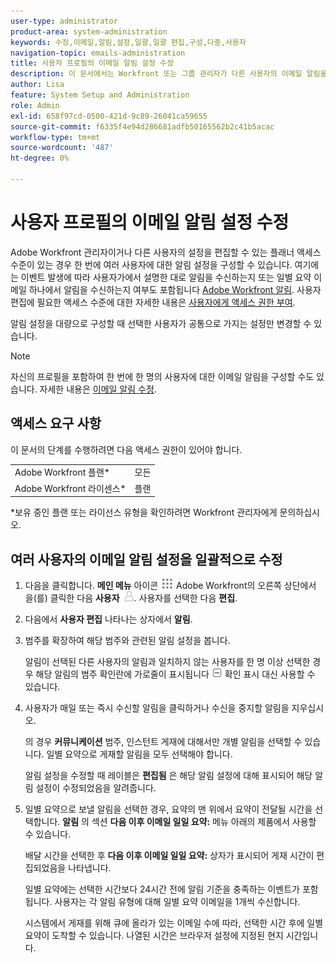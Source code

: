 ```yaml
---
user-type: administrator
product-area: system-administration
keywords: 수정,이메일,알림,설정,일괄,일괄 편집,구성,다중,사용자
navigation-topic: emails-administration
title: 사용자 프로필의 이메일 알림 설정 수정
description: 이 문서에서는 Workfront 또는 그룹 관리자가 다른 사용자의 이메일 알림을 업데이트하는 방법에 대한 정보를 제공합니다.
author: Lisa
feature: System Setup and Administration
role: Admin
exl-id: 658f97cd-0500-421d-9c89-26041ca59655
source-git-commit: f6335f4e94d286681adfb50165562b2c41b5acac
workflow-type: tm+mt
source-wordcount: '487'
ht-degree: 0%

---
```


# 사용자 프로필의 이메일 알림 설정 수정

Adobe Workfront 관리자이거나 다른 사용자의 설정을 편집할 수 있는 플래너 액세스 수준이 있는 경우 한 번에 여러 사용자에 대한 알림 설정을 구성할 수 있습니다. 여기에는 이벤트 발생에 따라 사용자가에서 설명한 대로 알림을 수신하는지 또는 일별 요약 이메일 하나에서 알림을 수신하는지 여부도 포함됩니다 [Adobe Workfront 알림](../../../workfront-basics/using-notifications/wf-notifications.md). 사용자 편집에 필요한 액세스 수준에 대한 자세한 내용은 [사용자에게 액세스 권한 부여](../../../administration-and-setup/add-users/configure-and-grant-access/grant-access-other-users.md).

알림 설정을 대량으로 구성할 때 선택한 사용자가 공통으로 가지는 설정만 변경할 수 있습니다.

>[!NOTE]
>
>자신의 프로필을 포함하여 한 번에 한 명의 사용자에 대한 이메일 알림을 구성할 수도 있습니다. 자세한 내용은 [이메일 알림 수정](../../../workfront-basics/using-notifications/activate-or-deactivate-your-own-event-notifications.md).


## 액세스 요구 사항

이 문서의 단계를 수행하려면 다음 액세스 권한이 있어야 합니다.

<table style="table-layout:auto"> 
 <col> 
 <col> 
 <tbody> 
  <tr> 
   <td role="rowheader">Adobe Workfront 플랜*</td> 
   <td>모든</td> 
  </tr> 
  <tr> 
   <td role="rowheader">Adobe Workfront 라이센스*</td> 
   <td>플랜</td> 
  </tr> 
 </tbody> 
</table>

&#42;보유 중인 플랜 또는 라이선스 유형을 확인하려면 Workfront 관리자에게 문의하십시오.

## 여러 사용자의 이메일 알림 설정을 일괄적으로 수정

1. 다음을 클릭합니다. **메인 메뉴** 아이콘 ![](assets/main-menu-icon.png) Adobe Workfront의 오른쪽 상단에서 을(를) 클릭한 다음 **사용자** ![](assets/users-icon-in-main-menu.png). 사용자를 선택한 다음 **편집**.
1. 다음에서 **사용자 편집** 나타나는 상자에서 **알림**.

1. 범주를 확장하여 해당 범주와 관련된 알림 설정을 봅니다.

   알림이 선택된 다른 사용자의 알림과 일치하지 않는 사용자를 한 명 이상 선택한 경우 해당 알림의 범주 확인란에 가로줄이 표시됩니다 ![](assets/straight-line-instead-of-checkmark.jpg) 확인 표시 대신 사용할 수 있습니다.

1. 사용자가 매일 또는 즉시 수신할 알림을 클릭하거나 수신을 중지할 알림을 지우십시오.

   의 경우 **커뮤니케이션** 범주, 인스턴트 게재에 대해서만 개별 알림을 선택할 수 있습니다. 일별 요약으로 게재할 알림을 모두 선택해야 합니다.

   알림 설정을 수정할 때 레이블은 **편집됨** 은 해당 알림 설정에 대해 표시되어 해당 알림 설정이 수정되었음을 알려줍니다.

1. 일별 요약으로 보낼 알림을 선택한 경우, 요약의 맨 위에서 요약이 전달될 시간을 선택합니다. **알림** 의 섹션 **다음 이후 이메일 일일 요약:** 메뉴 아래의 제품에서 사용할 수 있습니다.

   배달 시간을 선택한 후 **다음 이후 이메일 일일 요약:** 상자가 표시되어 게재 시간이 편집되었음을 나타냅니다.

   일별 요약에는 선택한 시간보다 24시간 전에 알림 기준을 충족하는 이벤트가 포함됩니다. 사용자는 각 알림 유형에 대해 일별 요약 이메일을 1개씩 수신합니다.

   시스템에서 게재를 위해 큐에 올라가 있는 이메일 수에 따라, 선택한 시간 후에 일별 요약이 도착할 수 있습니다. 나열된 시간은 브라우저 설정에 지정된 현지 시간입니다.
